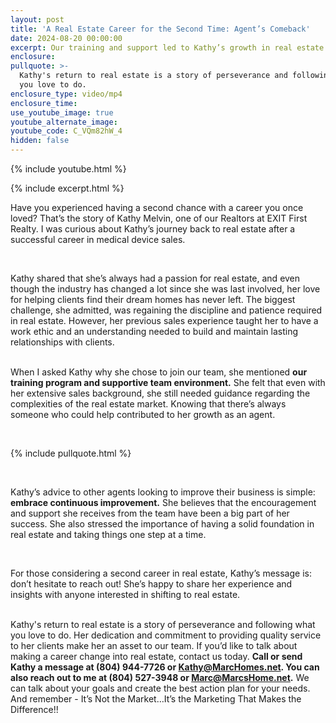 ```yaml
---
layout: post
title: 'A Real Estate Career for the Second Time: Agent’s Comeback'
date: 2024-08-20 00:00:00
excerpt: Our training and support led to Kathy’s growth in real estate.
enclosure:
pullquote: >-
  Kathy's return to real estate is a story of perseverance and following what
  you love to do.
enclosure_type: video/mp4
enclosure_time:
use_youtube_image: true
youtube_alternate_image:
youtube_code: C_VQm82hW_4
hidden: false
---
```

{% include youtube.html %}

{% include excerpt.html %}

Have you experienced having a second chance with a career you once loved? That’s the story of Kathy Melvin, one of our Realtors at EXIT First Realty. I was curious about Kathy’s journey back to real estate after a successful career in medical device sales.

&nbsp;

Kathy shared that she’s always had a passion for real estate, and even though the industry has changed a lot since she was last involved, her love for helping clients find their dream homes has never left. The biggest challenge, she admitted, was regaining the discipline and patience required in real estate. However, her previous sales experience taught her to have a work ethic and an understanding needed to build and maintain lasting relationships with clients.

<br>When I asked Kathy why she chose to join our team, she mentioned **our training program and supportive team environment.** She felt that even with her extensive sales background, she still needed guidance regarding the complexities of the real estate market. Knowing that there’s always someone who could help contributed to her growth as an agent.

&nbsp;

{% include pullquote.html %}

&nbsp;

Kathy’s advice to other agents looking to improve their business is simple: **embrace continuous improvement.** She believes that the encouragement and support she receives from the team have been a big part of her success. She also stressed the importance of having a solid foundation in real estate and taking things one step at a time.

&nbsp;

For those considering a second career in real estate, Kathy’s message is: don’t hesitate to reach out! She’s happy to share her experience and insights with anyone interested in shifting to real estate.

<br>Kathy's return to real estate is a story of perseverance and following what you love to do. Her dedication and commitment to providing quality service to her clients make her an asset to our team. If you’d like to talk about making a career change into real estate, contact us today. **Call or send Kathy a message at (804) 944-7726 or Kathy@MarcHomes.net. You can also reach out to me at (804) 527-3948 or Marc@MarcsHome.net.** We can talk about your goals and create the best action plan for your needs. And remember - It’s Not the Market…It’s the Marketing That Makes the Difference!!
